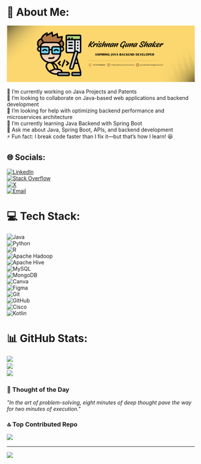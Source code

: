 # 💫 About Me:
![Banner Image](https://github.com/Guna444/Codolio/blob/main/Yellow%20and%20Green%20Illustration%20Personal%20LinkedIn%20Banner.png?raw=true)


🔭 I’m currently working on Java Projects and Patents  
👯 I’m looking to collaborate on Java-based web applications and backend development  
🤝 I’m looking for help with optimizing backend performance and microservices architecture  
🌱 I’m currently learning Java Backend with Spring Boot  
💬 Ask me about Java, Spring Boot, APIs, and backend development  
⚡ Fun fact: I break code faster than I fix it—but that’s how I learn! 😆  

## 🌐 Socials:
[![LinkedIn](https://img.shields.io/badge/LinkedIn-%230077B5.svg?logo=linkedin&logoColor=white)](https://www.linkedin.com/in/k-guna-shaker-35725b253/)  
[![Stack Overflow](https://img.shields.io/badge/-Stackoverflow-FE7A16?logo=stack-overflow&logoColor=white)](https://stackoverflow.com/users/28655535/guna-shaker)  
[![X](https://img.shields.io/badge/X-black.svg?logo=X&logoColor=white)](https://x.com/GunaShaker36897)  
[![Email](https://img.shields.io/badge/Email-D14836?logo=gmail&logoColor=white)](mailto:gunashaker45k@gmail.com)  

# 💻 Tech Stack:
![Java](https://img.shields.io/badge/java-%23ED8B00.svg?style=flat&logo=openjdk&logoColor=white)  
![Python](https://img.shields.io/badge/python-3670A0?style=flat&logo=python&logoColor=ffdd54)  
![R](https://img.shields.io/badge/r-%23276DC3.svg?style=flat&logo=r&logoColor=white)  
![Apache Hadoop](https://img.shields.io/badge/Apache%20Hadoop-66CCFF?style=flat&logo=apachehadoop&logoColor=black)  
![Apache Hive](https://img.shields.io/badge/Apache%20Hive-FDEE21?style=flat&logo=apachehive&logoColor=black)  
![MySQL](https://img.shields.io/badge/mysql-4479A1.svg?style=flat&logo=mysql&logoColor=white)  
![MongoDB](https://img.shields.io/badge/MongoDB-%234ea94b.svg?style=flat&logo=mongodb&logoColor=white)  
![Canva](https://img.shields.io/badge/Canva-%2300C4CC.svg?style=flat&logo=Canva&logoColor=white)  
![Figma](https://img.shields.io/badge/figma-%23F24E1E.svg?style=flat&logo=figma&logoColor=white)  
![Git](https://img.shields.io/badge/git-%23F05033.svg?style=flat&logo=git&logoColor=white)  
![GitHub](https://img.shields.io/badge/github-%23121011.svg?style=flat&logo=github&logoColor=white)  
![Cisco](https://img.shields.io/badge/cisco-%23049fd9.svg?style=flat&logo=cisco&logoColor=black)  
![Kotlin](https://img.shields.io/badge/kotlin-%237F52FF.svg?style=flat&logo=kotlin&logoColor=white)  

# 📊 GitHub Stats:
![](https://github-readme-stats.vercel.app/api?username=guna444&theme=blue-green&hide_border=false&include_all_commits=false&count_private=false)  
![](https://nirzak-streak-stats.vercel.app/?user=guna444&theme=blue-green&hide_border=false)  
![](https://github-readme-stats.vercel.app/api/top-langs/?username=guna444&theme=blue-green&hide_border=false&include_all_commits=false&count_private=false&layout=compact)  

### 🧠 Thought of the Day  
*"In the art of problem-solving, eight minutes of deep thought pave the way for two minutes of execution."*  

### 🔝 Top Contributed Repo
![](https://github-contributor-stats.vercel.app/api?username=guna444&limit=5&theme=dark&combine_all_yearly_contributions=true)  

---
[![](https://visitcount.itsvg.in/api?id=guna444&icon=0&color=0)](https://visitcount.itsvg.in)



<!-- Proudly created with GPRM ( https://gprm.itsvg.in ) -->
